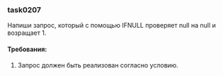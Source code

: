 
### task0207

Напиши запрос, который с помощью IFNULL проверяет null на null и возращает 1.


#### Требования:
1.	Запрос должен быть реализован согласно условию.

